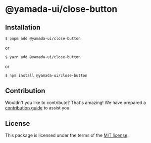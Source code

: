 # @yamada-ui/close-button

## Installation

```sh
$ pnpm add @yamada-ui/close-button
```

or

```sh
$ yarn add @yamada-ui/close-button
```

or

```sh
$ npm install @yamada-ui/close-button
```

## Contribution

Wouldn't you like to contribute? That's amazing! We have prepared a [contribution guide](https://github.com/yamada-ui/yamada-ui/blob/main/CONTRIBUTING.md) to assist you.

## License

This package is licensed under the terms of the
[MIT license](https://github.com/yamada-ui/yamada-ui/blob/main/LICENSE).
